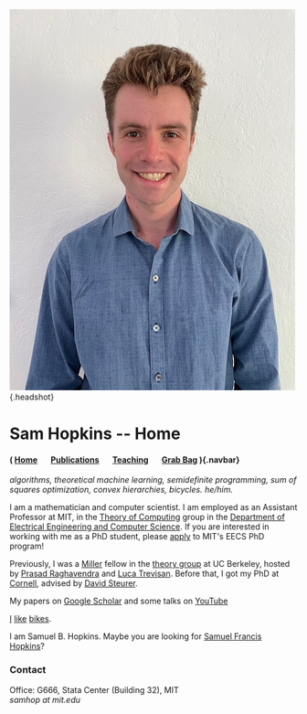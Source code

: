 ![](sam_headshot_new.jpeg){.headshot}

# Sam Hopkins -- Home

#### ( [Home](index.html) &nbsp; &nbsp; &nbsp; [Publications](pubs.html) &nbsp; &nbsp; &nbsp; [Teaching](teaching.html) &nbsp; &nbsp; &nbsp; [Grab Bag](other.html) ){.navbar}

*algorithms, theoretical machine learning, semidefinite programming, sum of squares optimization, convex hierarchies, bicycles. he/him.*

I am a mathematician and computer scientist. I am employed as an Assistant Professor at MIT, in the [Theory of Computing](https://toc.csail.mit.edu/) group in the [Department of Electrical Engineering and Computer Science](https://www.eecs.mit.edu/). If you are interested in working with me as a PhD student, please [apply](https://www.eecs.mit.edu/academics-admissions/graduate-program/admissions) to MIT's EECS PhD program!

Previously, I was a [Miller](http://miller.berkeley.edu/) fellow in the [theory group](http://theory.cs.berkeley.edu/) at UC Berkeley, hosted by [Prasad Raghavendra](https://people.eecs.berkeley.edu/~prasad/) and [Luca Trevisan](https://lucatrevisan.github.io/). Before that, I got my PhD at [Cornell](https://www.cs.cornell.edu/research/theory), advised by [David Steurer](http://www.dsteurer.org/).

My papers on [Google Scholar](https://scholar.google.com/citations?user=E_a3VB4AAAAJ&hl=en) and some talks on [YouTube](https://www.youtube.com/channel/UC0SsR6PPN3SuO7IzFc1Bhfg)

[I](pics/tongue.jpg) [like](pics/mtdiablo.jpg) [bikes](pics/snow.jpg).

I am Samuel B. Hopkins. Maybe you are looking for [Samuel Francis Hopkins](http://www-users.math.umn.edu/~shopkins/)?

### Contact
Office: G666, Stata Center (Building 32), MIT\
*samhop at mit.edu*





